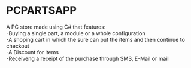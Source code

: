 # PCPARTSAPP  
  A PC store made using C# that features: <br />
  -Buying a single part, a module or a whole configuration  <br />
  -A shoping cart in which the sure can put the items and then continue to checkout  <br />
  -A Discount for items  <br />
  -Receiveng a receipt of the purchase through SMS, E-Mail or mail
